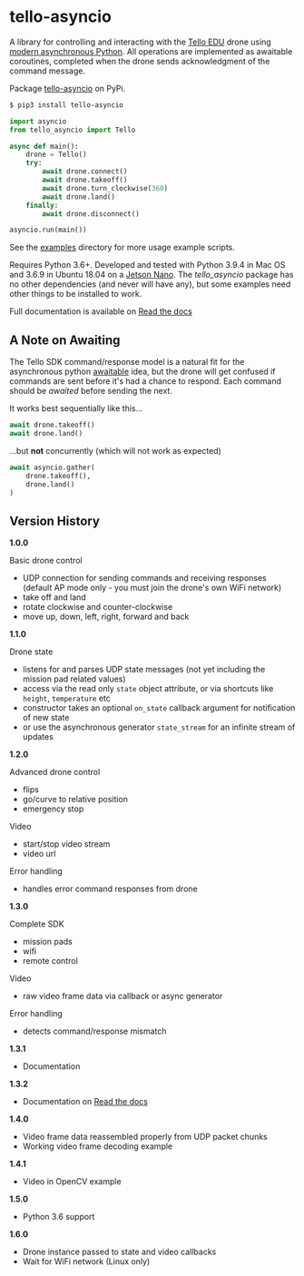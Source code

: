 # tello-asyncio

A library for controlling and interacting with the [Tello EDU](https://www.ryzerobotics.com/tello-edu) drone using [modern asynchronous Python](https://docs.python.org/3/library/asyncio.html).  All operations are implemented as awaitable coroutines, completed when the drone sends acknowledgment of the command message.

Package [tello-asyncio](https://pypi.org/project/tello-asyncio/) on PyPi. 

``` bash
$ pip3 install tello-asyncio
```

``` python
import asyncio
from tello_asyncio import Tello

async def main():
    drone = Tello()
    try:
        await drone.connect()
        await drone.takeoff()
        await drone.turn_clockwise(360)
        await drone.land()
    finally:
        await drone.disconnect()

asyncio.run(main())
```

See the [examples](examples) directory for more usage example scripts.

Requires Python 3.6+. Developed and tested with Python 3.9.4 in Mac OS and 3.6.9 in Ubuntu 18.04 on a [Jetson Nano](https://developer.nvidia.com/embedded/jetson-nano-developer-kit).  The *tello_asyncio* package has no other dependencies (and never will have any), but some examples need other things to be installed to work.

Full documentation is available on [Read the docs](https://tello-asyncio.readthedocs.io/en/latest/)

## A Note on Awaiting

The Tello SDK command/response model is a natural fit for the asynchronous python [awaitable](https://docs.python.org/3/library/asyncio-task.html#awaitables) idea, but the drone will get confused if commands are sent before it's had a chance to respond. Each command should be *awaited* before sending the next.

It works best sequentially like this... 

``` python
await drone.takeoff()
await drone.land()
```
...but **not** concurrently (which will not work as expected)
``` python 
await asyncio.gather(
    drone.takeoff(), 
    drone.land()
)
```

## Version History

**1.0.0**

Basic drone control
- UDP connection for sending commands and receiving responses (default AP mode only - you must join the drone's own WiFi network)
- take off and land
- rotate clockwise and counter-clockwise
- move up, down, left, right, forward and back

**1.1.0**

Drone state
- listens for and parses UDP state messages (not yet including the mission pad related values)
- access via the read only `state` object attribute, or via shortcuts like `height`, `temperature` etc
- constructor takes an optional `on_state` callback argument for notification of new state
- or use the asynchronous generator `state_stream` for an infinite stream of updates  

**1.2.0**

Advanced drone control
- flips
- go/curve to relative position
- emergency stop

Video
- start/stop video stream
- video url

Error handling
- handles error command responses from drone

**1.3.0**

Complete SDK
- mission pads
- wifi
- remote control

Video
- raw video frame data via callback or async generator

Error handling
- detects command/response mismatch

**1.3.1**

- Documentation

**1.3.2**

- Documentation on [Read the docs](https://tello-asyncio.readthedocs.io/en/latest/)

**1.4.0**

- Video frame data reassembled properly from UDP packet chunks 
- Working video frame decoding example

**1.4.1**

- Video in OpenCV example

**1.5.0**

- Python 3.6 support 

**1.6.0**

- Drone instance passed to state and video callbacks
- Wait for WiFi network (Linux only)
